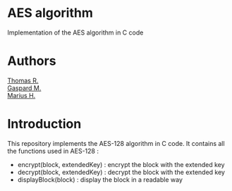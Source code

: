 # AES algorithm

Implementation of the AES algorithm in C code

# Authors
[Thomas R.](https://github.com/thomasrPPS)<br>
[Gaspard M.](https://github.com/qsdaze01)<br>
[Marius H.](https://github.com/marius-hel)<br>

# Introduction    

This repository implements the AES-128 algorithm in C code. 
It contains all the functions used in AES-128 : 
- encrypt(block, extendedKey) : encrypt the block with the extended key
- decrypt(block, extendedKey) : decrypt the block with the extended key
- displayBlock(block) : display the block in a readable way
